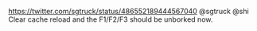 https://twitter.com/sgtruck/status/486552189444567040 @sgtruck @shi Clear cache reload and the F1/F2/F3 should be unborked now.